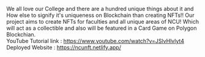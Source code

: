 We all love our College and there are a hundred unique things about it and How else to signify it's uniqueness on Blockchain than creating NFTs!! Our project aims to create NFTs for faculties and all unique areas of NCU! Which will act as a collectible and also will be featured in a Card Game on Polygon Blockchian.
<br>YouTube Tutorial link : https://www.youtube.com/watch?v=JSlvHlvlyt4
<br>Deployed Website : https://ncunft.netlify.app/
